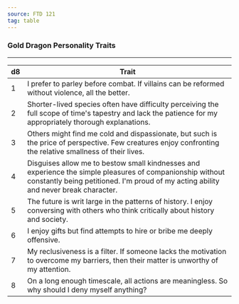 ```yaml
---
source: FTD 121
tag: table
---
```


### Gold Dragon Personality Traits
---
|d8|Trait|
|----|------------|
|1|I prefer to parley before combat. If villains can be reformed without violence, all the better.|
|2|Shorter-lived species often have difficulty perceiving the full scope of time's tapestry and lack the patience for my appropriately thorough explanations.|
|3|Others might find me cold and dispassionate, but such is the price of perspective. Few creatures enjoy confronting the relative smallness of their lives.|
|4|Disguises allow me to bestow small kindnesses and experience the simple pleasures of companionship without constantly being petitioned. I'm proud of my acting ability and never break character.|
|5|The future is writ large in the patterns of history. I enjoy conversing with others who think critically about history and society.|
|6|I enjoy gifts but find attempts to hire or bribe me deeply offensive.|
|7|My reclusiveness is a filter. If someone lacks the motivation to overcome my barriers, then their matter is unworthy of my attention.|
|8|On a long enough timescale, all actions are meaningless. So why should I deny myself anything?|
